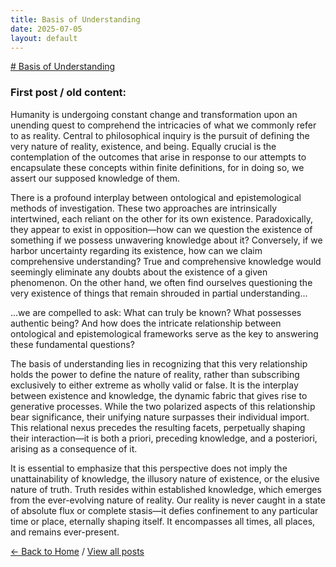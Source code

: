 ```yaml
---
title: Basis of Understanding
date: 2025-07-05
layout: default
---
```


<u># Basis of Understanding</u>
### First post / old content:

Humanity is undergoing constant change and transformation upon an unending quest to comprehend the intricacies of what we commonly refer to as reality. Central to philosophical inquiry is the pursuit of defining the very nature of reality, existence, and being. Equally crucial is the contemplation of the outcomes that arise in response to our attempts to encapsulate these concepts within finite definitions, for in doing so, we assert our supposed knowledge of them.

There is a profound interplay between ontological and epistemological methods of investigation. These two approaches are intrinsically intertwined, each reliant on the other for its own existence. Paradoxically, they appear to exist in opposition—how can we question the existence of something if we possess unwavering knowledge about it? Conversely, if we harbor uncertainty regarding its existence, how can we claim comprehensive understanding? True and comprehensive knowledge would seemingly eliminate any doubts about the existence of a given phenomenon. On the other hand, we often find ourselves questioning the very existence of things that remain shrouded in partial understanding...

...we are compelled to ask: What can truly be known? What possesses authentic being? And how does the intricate relationship between ontological and epistemological frameworks serve as the key to answering these fundamental questions?

The basis of understanding lies in recognizing that this very relationship holds the power to define the nature of reality, rather than subscribing exclusively to either extreme as wholly valid or false. It is the interplay between existence and knowledge, the dynamic fabric that gives rise to generative processes. While the two polarized aspects of this relationship bear significance, their unifying nature surpasses their individual import. This relational nexus precedes the resulting facets, perpetually shaping their interaction—it is both a priori, preceding knowledge, and a posteriori, arising as a consequence of it.

​It is essential to emphasize that this perspective does not imply the unattainability of knowledge, the illusory nature of existence, or the elusive nature of truth. Truth resides within established knowledge, which emerges from the ever-evolving nature of reality. Our reality is never caught in a state of absolute flux or complete stasis—it defies confinement to any particular time or place, eternally shaping itself. It encompasses all times, all places, and remains ever-present.


[← Back to Home](/)
/
[View all posts](/posts)
